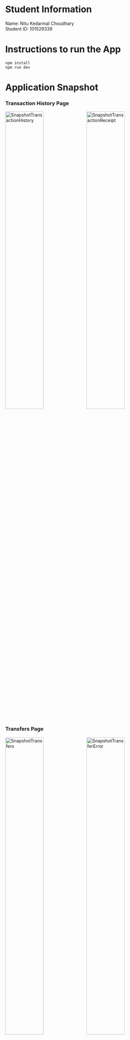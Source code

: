 # Student Information

Name: Nitu Kedarmal Choudhary<br>
Student ID: 101529339

# Instructions to run the App
`npm install`
<br>
`npm run dev`

# Application Snapshot
### Transaction History Page
<img src="src/assets/SnapshotTransactionHistory.png" alt="SnapshotTransactionHistory" width="49%" style="margin-right: 2%;"/><img src="src/assets/SnapshotTransactionReceipt.png" alt="SnapshotTransactionReceipt" width="49%" />

### Transfers Page
<img src="src/assets/SnapshotTransfers.png" alt="SnapshotTransfers" width="49%" style="margin-right: 2%;"/><img src="src/assets/SnapshotTransferError.png" alt="SnapshotTransferError" width="49%" />

### Blocks Page
<img src="src/assets/SnapshotBlocks.png" alt="SnapshotBlocks" width="49%" style="margin-right: 2%;"/><img src="src/assets/SnapshotBlocksAddress.png" alt="SnapshotBlocksAddress" width="49%" />



